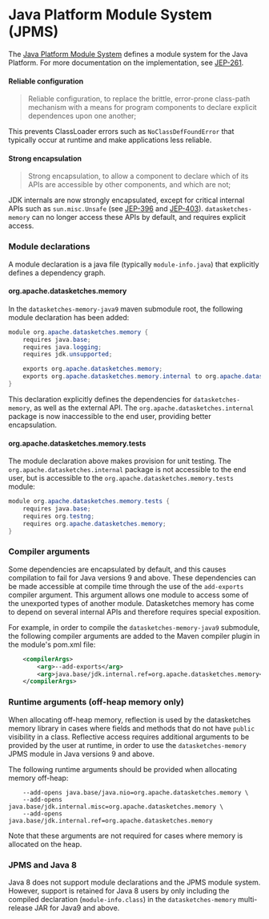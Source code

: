 # Java Platform Module System (JPMS)

The [Java Platform Module System](https://openjdk.java.net/projects/jigsaw/spec/) defines a module system for the Java
Platform. For more documentation on the implementation, see [JEP-261](https://openjdk.java.net/jeps/261).

#### Reliable configuration 

> Reliable configuration, to replace the brittle, error-prone class-path mechanism with a means for program components 
> to declare explicit dependences upon one another;

This prevents ClassLoader errors such as `NoClassDefFoundError` that typically occur at runtime and make applications
less reliable.

#### Strong encapsulation

> Strong encapsulation, to allow a component to declare which of its APIs are accessible by other components, and which
> are not;

JDK internals are now strongly encapsulated, except for critical internal APIs such as `sun.misc.Unsafe`
(see [JEP-396](https://openjdk.java.net/jeps/396) and [JEP-403](https://openjdk.java.net/jeps/403)).
`datasketches-memory` can no longer access these APIs by default, and requires explicit access.

### Module declarations

A module declaration is a java file (typically `module-info.java`) that explicitly defines a dependency graph.

#### org.apache.datasketches.memory

In the `datasketches-memory-java9` maven submodule root, the following module declaration has been added:

```java
module org.apache.datasketches.memory {
    requires java.base;
    requires java.logging;
    requires jdk.unsupported;

    exports org.apache.datasketches.memory;
    exports org.apache.datasketches.memory.internal to org.apache.datasketches.memory.tests;
}
```

This declaration explicitly defines the dependencies for `datasketches-memory`, as well as the external API.
The `org.apache.datasketches.internal` package is now inaccessible to the end user, providing better encapsulation. 

#### org.apache.datasketches.memory.tests

The module declaration above makes provision for unit testing.  The `org.apache.datasketches.internal` package is not
accessible to the end user, but is accessible to the `org.apache.datasketches.memory.tests` module:

```java
module org.apache.datasketches.memory.tests {
    requires java.base;
    requires org.testng;
    requires org.apache.datasketches.memory;
}
```

### Compiler arguments

Some dependencies are encapsulated by default, and this causes compilation to fail for Java versions 9 and above.
These dependencies can be made accessible at compile time through the use of the `add-exports` compiler argument.
This argument allows one module to access some of the unexported types of another module.  Datasketches memory has come
to depend on several internal APIs and therefore requires special exposition.

For example, in order to compile the `datasketches-memory-java9` submodule, the following compiler arguments are added
to the Maven compiler plugin in the module's pom.xml file:

```xml
    <compilerArgs>
        <arg>--add-exports</arg>
        <arg>java.base/jdk.internal.ref=org.apache.datasketches.memory</arg>
    </compilerArgs>
```

### Runtime arguments (off-heap memory only)

When allocating off-heap memory, reflection is used by the datasketches memory library in cases where fields and methods that do not have `public` visibility
in a class.  Reflective access requires additional arguments to be provided by the user at runtime, in order to use the 
`datasketches-memory` JPMS module in Java versions 9 and above.

The following runtime arguments should be provided when allocating memory off-heap:
```shell
    --add-opens java.base/java.nio=org.apache.datasketches.memory \
    --add-opens java.base/jdk.internal.misc=org.apache.datasketches.memory \
    --add-opens java.base/jdk.internal.ref=org.apache.datasketches.memory
```

Note that these arguments are not required for cases where memory is allocated on the heap.

### JPMS and Java 8

Java 8 does not support module declarations and the JPMS module system.
However, support is retained for Java 8 users by only including the compiled declaration (`module-info.class`)
in the `datasketches-memory` multi-release JAR for Java9 and above.
